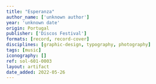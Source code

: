 ```yaml
---
title: "Esperanza"
author_name: ['unknown author']
year: 'unknown date'
origin: Portugal
publisher: ['Discos Festival']
formats: [record, record-cover]
disciplines: [graphic-design, typography, photography]
tags: [music]
iconography: []
ref: sol-601-0003
layout: artifact
date_added: 2022-05-26
---
```

